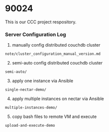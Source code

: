 # 90024

This is our CCC project respository.

### Server Configuration Log

1. manually config distributed couchdb cluster

`note/cluster_configuration_manual_version.md`

2. semi-auto config distributed couchdb cluster

`semi-auto/`

3. apply one instance via Ansible

`single-nectar-demo/`

4. apply multiple instances on nectar via Ansible

`multiple-instances-demo/`

5. copy bash files to remote VM and execute

`upload-and-execute-demo`

